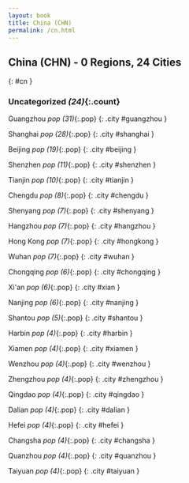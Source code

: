 ```yaml
---
layout: book
title: China (CHN)
permalink: /cn.html
---
```


## China (CHN) - 0 Regions, 24 Cities
{: #cn }





### Uncategorized _(24)_{:.count}


Guangzhou  _pop (31)_{:.pop} {: .city #guangzhou } <br>

Shanghai  _pop (28)_{:.pop} {: .city #shanghai } <br>

Beijing  _pop (19)_{:.pop} {: .city #beijing } <br>

Shenzhen  _pop (11)_{:.pop} {: .city #shenzhen } <br>

Tianjin  _pop (10)_{:.pop} {: .city #tianjin } <br>

Chengdu  _pop (8)_{:.pop} {: .city #chengdu } <br>

Shenyang  _pop (7)_{:.pop} {: .city #shenyang } <br>

Hangzhou  _pop (7)_{:.pop} {: .city #hangzhou } <br>

Hong Kong  _pop (7)_{:.pop} {: .city #hongkong } <br>

Wuhan  _pop (7)_{:.pop} {: .city #wuhan } <br>

Chongqing  _pop (6)_{:.pop} {: .city #chongqing } <br>

Xi'an  _pop (6)_{:.pop} {: .city #xian } <br>

Nanjing  _pop (6)_{:.pop} {: .city #nanjing } <br>

Shantou  _pop (5)_{:.pop} {: .city #shantou } <br>

Harbin  _pop (4)_{:.pop} {: .city #harbin } <br>

Xiamen  _pop (4)_{:.pop} {: .city #xiamen } <br>

Wenzhou  _pop (4)_{:.pop} {: .city #wenzhou } <br>

Zhengzhou  _pop (4)_{:.pop} {: .city #zhengzhou } <br>

Qingdao  _pop (4)_{:.pop} {: .city #qingdao } <br>

Dalian  _pop (4)_{:.pop} {: .city #dalian } <br>

Hefei  _pop (4)_{:.pop} {: .city #hefei } <br>

Changsha  _pop (4)_{:.pop} {: .city #changsha } <br>

Quanzhou  _pop (4)_{:.pop} {: .city #quanzhou } <br>

Taiyuan  _pop (4)_{:.pop} {: .city #taiyuan } <br>


 
